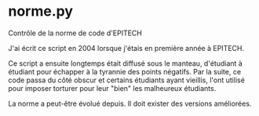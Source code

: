 norme.py
========

Contrôle de la norme de code d'EPITECH

J'ai écrit ce script en 2004 lorsque j'étais en première année à EPITECH.

Ce script a ensuite longtemps était diffusé sous le manteau, d'étudiant à
étudiant pour échapper à la tyrannie des points négatifs. Par la suite, ce code
passa du côté obscur et certains étudiants ayant vieillis, l'ont utilisé pour imposer
torturer pour leur "bien" les malheureux étudiants.

La norme a peut-être évolué depuis. Il doit exister des versions améliorées.

